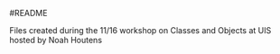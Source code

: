 #README 

Files created during the 11/16 workshop on Classes and Objects at UIS hosted by Noah Houtens
